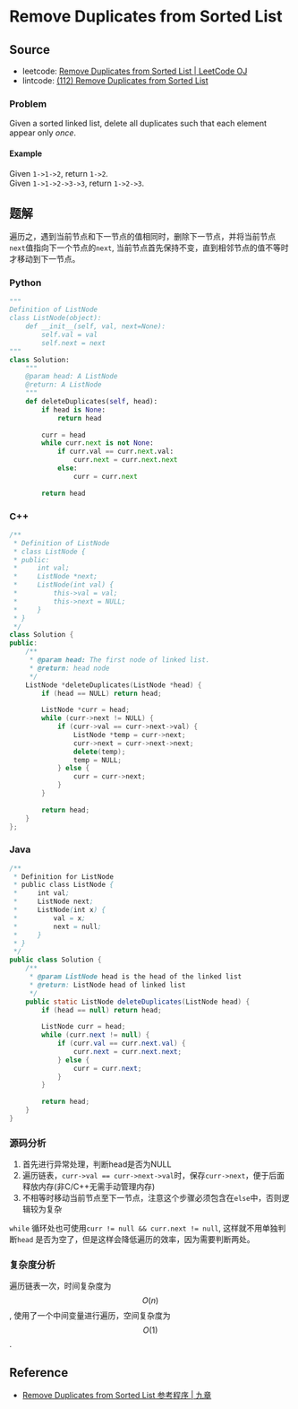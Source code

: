 # Remove Duplicates from Sorted List

## Source

- leetcode: [Remove Duplicates from Sorted List | LeetCode OJ](https://leetcode.com/problems/remove-duplicates-from-sorted-list/)
- lintcode: [(112) Remove Duplicates from Sorted List](http://www.lintcode.com/en/problem/remove-duplicates-from-sorted-list/)

### Problem

Given a sorted linked list, delete all duplicates such that each element
appear only _once_.

#### Example

Given `1->1->2`, return `1->2`.  
Given `1->1->2->3->3`, return `1->2->3`.

## 题解

遍历之，遇到当前节点和下一节点的值相同时，删除下一节点，并将当前节点`next`值指向下一个节点的`next`, 当前节点首先保持不变，直到相邻节点的值不等时才移动到下一节点。

### Python

```python
"""
Definition of ListNode
class ListNode(object):
    def __init__(self, val, next=None):
        self.val = val
        self.next = next
"""
class Solution:
    """
    @param head: A ListNode
    @return: A ListNode
    """
    def deleteDuplicates(self, head):
        if head is None:
            return head
        
        curr = head
        while curr.next is not None:
            if curr.val == curr.next.val:
                curr.next = curr.next.next
            else:
                curr = curr.next
        
        return head
```

### C++

```c++
/**
 * Definition of ListNode
 * class ListNode {
 * public:
 *     int val;
 *     ListNode *next;
 *     ListNode(int val) {
 *         this->val = val;
 *         this->next = NULL;
 *     }
 * }
 */
class Solution {
public:
    /**
     * @param head: The first node of linked list.
     * @return: head node
     */
    ListNode *deleteDuplicates(ListNode *head) {
        if (head == NULL) return head;
        
        ListNode *curr = head;
        while (curr->next != NULL) {
            if (curr->val == curr->next->val) {
                ListNode *temp = curr->next;
                curr->next = curr->next->next;
                delete(temp);
                temp = NULL;
            } else {
                curr = curr->next;
            }
        }
        
        return head;
    }
};
```

### Java

```java
/**
 * Definition for ListNode
 * public class ListNode {
 *     int val;
 *     ListNode next;
 *     ListNode(int x) {
 *         val = x;
 *         next = null;
 *     }
 * }
 */
public class Solution {
    /**
     * @param ListNode head is the head of the linked list
     * @return: ListNode head of linked list
     */
    public static ListNode deleteDuplicates(ListNode head) { 
        if (head == null) return head;
        
        ListNode curr = head;
        while (curr.next != null) {
            if (curr.val == curr.next.val) {
                curr.next = curr.next.next;
            } else {
                curr = curr.next;
            }
        }
        
        return head;
    }
}
```

### 源码分析

1. 首先进行异常处理，判断head是否为NULL
2. 遍历链表，`curr->val == curr->next->val`时，保存`curr->next`，便于后面释放内存(非C/C++无需手动管理内存)
3. 不相等时移动当前节点至下一节点，注意这个步骤必须包含在`else`中，否则逻辑较为复杂

`while` 循环处也可使用`curr != null && curr.next != null`, 这样就不用单独判断`head` 是否为空了，但是这样会降低遍历的效率，因为需要判断两处。

### 复杂度分析

遍历链表一次，时间复杂度为 $$O(n)$$, 使用了一个中间变量进行遍历，空间复杂度为 $$O(1)$$.

## Reference

- [Remove Duplicates from Sorted List 参考程序 | 九章](http://www.jiuzhang.com/solutions/remove-duplicates-from-sorted-list/)
